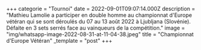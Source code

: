 +++
categorie = "Tournoi"
date = 2022-09-01T09:07:14.000Z
description = "Mathieu Lamolie a participer en double homme au championnat d'Europe vétéran qui se sont déroulés du 07 au 13 août 2022 à Ljubljana (Slovénie). Défaite en 3 sets serrés face au vainqueurs de la compétition."
image = "img/whatsapp-image-2022-08-31-at-11-04-38.jpeg"
title = "Championnat d'Europe Vétéran"
_template = "post"
+++


